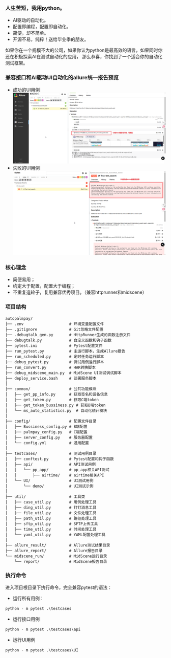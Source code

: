 ### 人生苦短，我用python。

- AI驱动的自动化。
- 配置即编程，配置即自动化。
- 简便，却不简单。
- 开源不易，纯粹！送给毕业季的朋友。

如果你在一个规模不大的公司，如果你认为python是最高效的语言，如果同时你还在积极探索AI在测试自动化的应用，
那么恭喜，你找到了一个适合你的自动化测试框架。

### 兼容接口和AI驱动UI自动化的allure统一报告预览

- 成功的UI用例
![img_2.png](img/img_2.png)
- 失败的UI用例
![img_1.png](img/img_1.png)

### 核心理念

- 简便易用；
- 约定大于配置，配置大于编程；
- 不重复造轮子，复用兼容优秀项目。（兼容httprunner和midscene）

### 项目结构

```
autopalmpay/
├── .env                    # 环境变量配置文件
├── .gitignore              # Git忽略文件配置
├── .debugtalk_gen.py       # HttpRunner生成的函数注册文件
├── debugtalk.py            # 自定义函数和钩子函数
├── pytest.ini              # Pytest配置文件
├── run_pytest.py           # 主运行脚本，生成Allure报告
├── run_scheduled.py        # 定时任务运行脚本
├── debug_pytest.py         # 调试用例运行脚本
├── run_convert.py          # HAR转换脚本
├── debug_midscene_main.py  # MidScene UI测试调试脚本
├── deploy_service.bash     # 部署服务脚本
│
├── common/                 # 公共功能模块
│   ├── get_pp_info.py      # 获取签名和设备信息
│   ├── get_token.py        # 获取C端token
│   ├── get_token_bussiness.py # 获取B端token
│   └── ms_auto_statistics.py  # 自动化统计模块
│
├── config/                 # 配置文件目录
│   ├── Bussiness_config.py # B端配置
│   ├── palmpay_config.py   # C端配置
│   ├── server_config.py    # 服务器配置
│   └── config.yml          # 通用配置
│
├── testcases/              # 测试用例目录
│   ├── conftest.py         # Pytest配置和钩子函数
│   ├── api/                # API测试用例
│   │   └── pp_app/         # pp_app相关API测试
│   │       ├── airtime/    # airtime相关API
│   └── UI/                 # UI测试用例
│       └── demo/           # UI测试示例
│
├── util/                   # 工具类
│   ├── case_util.py        # 用例处理工具
│   ├── ding_util.py        # 钉钉消息工具
│   ├── file_util.py        # 文件处理工具
│   ├── path_util.py        # 路径处理工具
│   ├── sftp_util.py        # SFTP上传工具
│   ├── time_util.py        # 时间处理工具
│   └── yaml_util.py        # YAML配置处理工具
│
├── allure_result/          # Allure测试结果目录
├── allure_report/          # Allure报告目录
└── midscene_run/           # MidScene运行目录
    └── report/             # MidScene报告目录
```

### 执行命令

进入项目根目录下执行命令，完全兼容pytest的语法：

- 运行所有用例：

```python
python - m pytest .\testcases
```

- 运行接口用例

```python
python - m pytest .\testcases\api
```

- 运行UI用例

```python
python - m pytest .\testcases\UI
```